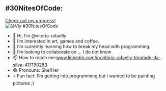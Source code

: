 ## #30NitesOfCode:
  [Check out my progress!](https://www.codedex.io/@Viy/30-nites-of-code)  
  ![@Viy #30NitesOfCode](https://www.codedex.io/api/petStatus?user=Viy)

- 👋 Hi, I’m @vitoria-rafaelly
- 👀 I’m interested in art, games and coffee.
- 🌱 I’m currently learning how to break my head with programming.
- 💞️ I’m looking to collaborate on ... I do not know
- 📫 How to reach me:www.linkedin.com/in/vitória-rafaelly-trindade-da-silva-417190283
- 😄 Pronouns: She/Her
- ⚡ Fun fact: I'm getting into programming but i wanted to be painting pictures ;)

<!---
vitoria-rafaelly/vitoria-rafaelly is a ✨ special ✨ repository because its `README.md` (this file) appears on your GitHub profile.
You can click the Preview link to take a look at your changes.
--->
